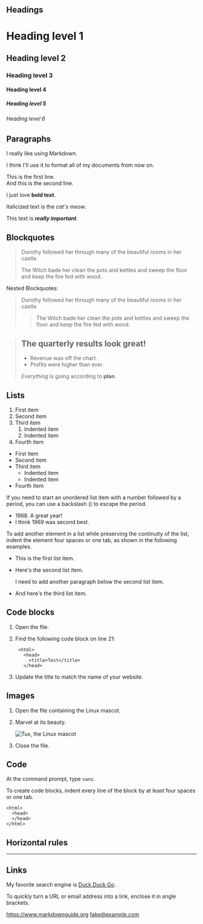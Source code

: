 ﻿## Headings

# Heading level 1

## Heading level 2

### Heading level 3

#### Heading level 4

##### Heading level 5

###### Heading level 6

## Paragraphs

I really like using Markdown.

I think I'll use it to format all of my documents from now on.

This is the first line.  
And this is the second line.

I just love **bold text**.

Italicized text is the *cat's meow*.

This text is ***really important***.

## Blockquotes

> Dorothy followed her through many of the beautiful rooms in her castle.
>
> The Witch bade her clean the pots and kettles and sweep the floor and keep the fire fed with wood.

Nested Blockquotes:

> Dorothy followed her through many of the beautiful rooms in her castle.
>
>> The Witch bade her clean the pots and kettles and sweep the floor and keep the fire fed with wood.

> ## The quarterly results look great!
>
> - Revenue was off the chart.
> - Profits were higher than ever.
>
>  *Everything* is going according to **plan**.

## Lists

1. First item
2. Second item
3. Third item
    1. Indented item
    2. Indented item
4. Fourth item

- First item
- Second item
- Third item
    - Indented item
    - Indented item
- Fourth item

If you need to start an unordered list item with a number followed by a period, you can use a backslash (\) to escape the period.

- 1968\. A great year!
- I think 1969 was second best.

To add another element in a list while preserving the continuity of the list, indent the element four spaces or one tab, as shown in the following examples.

* This is the first list item.
* Here's the second list item.

    I need to add another paragraph below the second list item.

* And here's the third list item.

## Code blocks

1. Open the file.
2. Find the following code block on line 21:

        <html>
          <head>
            <title>Test</title>
          </head>

3. Update the title to match the name of your website.


## Images

1. Open the file containing the Linux mascot.
2. Marvel at its beauty.

    ![Tux, the Linux mascot](/png/GitHub-Mark-32px.png)

3. Close the file.

## Code

At the command prompt, type `nano`.

To create code blocks, indent every line of the block by at least four spaces or one tab.

    <html>
      <head>
      </head>
    </html>

## Horizontal rules

***

## Links

My favorite search engine is [Duck Duck Go](https://duckduckgo.com "The best search engine for privacy").

To quickly turn a URL or email address into a link, enclose it in angle brackets.

<https://www.markdownguide.org>
<fake@example.com>